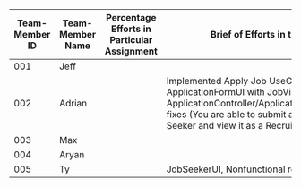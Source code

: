 
| Team-Member ID | Team-Member Name | Percentage Efforts in Particular Assignment | Brief of Efforts in the Tasks Contribution                                                                                                                                                                                                |
|----------------|------------------|---------------------------------------------|-------------------------------------------------------------------------------------------------------------------------------------------------------------------------------------------------------------------------------------------|
| 001            | Jeff             |                                             |                                                                                                                                                                                                                                           |
| 002            | Adrian           |                                             | Implemented Apply Job UseCase: Integrated ApplicationFormUI with JobView. ApplicationController/ApplicationRepository/ApplicationFormUI fixes (You are able to submit a specific application as a Job Seeker and view it as a Recruiter). |
| 003            | Max              |                                             |                                                                                                                                                                                                                                           |
| 004            | Aryan            |                                             |                                                                                                                                                                                                                                           |
| 005            | Ty               |                                             | JobSeekerUI, Nonfunctional requirements                                                                                                                                                                                                   

